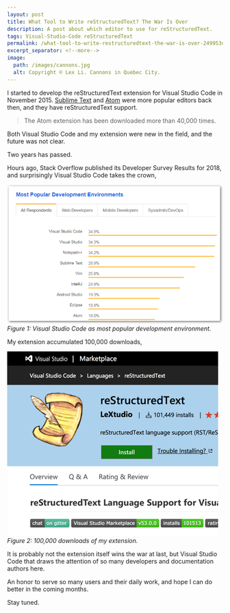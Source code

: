 ```yaml
---
layout: post
title: What Tool to Write reStructuredText? The War Is Over
description: A post about which editor to use for reStructuredText.
tags: Visual-Studio-Code reStructuredText
permalink: /what-tool-to-write-restructuredtext-the-war-is-over-249953d88c25
excerpt_separator: <!--more-->
image:
  path: /images/cannons.jpg
  alt: Copyright © Lex Li. Cannons in Quebec City.
---
```


I started to develop the reStructuredText extension for Visual Studio Code in November 2015. [Sublime Text](https://github.com/mgaitan/sublime-rst-completion) and [Atom](https://atom.io/packages/language-restructuredtext) were more popular editors back then, and they have reStructuredText support.
<!--more-->

> The Atom extension has been downloaded more than 40,000 times.

Both Visual Studio Code and my extension were new in the field, and the future was not clear.

Two years has passed.

Hours ago, Stack Overflow published its Developer Survey Results for 2018, and surprisingly Visual Studio Code takes the crown,

![img-description](/images/vscode-top-stackoverflow-survey.png)
_Figure 1: Visual Studio Code as most popular development environment._

My extension accumulated 100,000 downloads,

![img-description](/images/extension-downloads.png)
_Figure 2: 100,000 downloads of my extension._

It is probably not the extension itself wins the war at last, but Visual Studio Code that draws the attention of so many developers and documentation authors here.

An honor to serve so many users and their daily work, and hope I can do better in the coming months.

Stay tuned.
